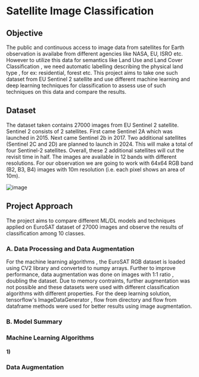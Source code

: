 # Satellite Image Classification

## Objective
The public and continuous access to image data from satellites for Earth observation is availabe from different agencies like NASA, EU, ISRO etc. However to utilize this data for semantics like Land Use and Land Cover Classification , we need automatic labelling describing the physical land type , for ex: residential, forest etc. This project aims to take one such dataset from EU Sentinel 2 satellite and use different machine learning and deep learning techniques for classification to assess use of such techniques on this data and compare the results.

## Dataset
The dataset taken contains 27000 images from EU Sentinel 2 satellite. Sentinel 2 consists of 2 satellites. First came Sentinel 2A which was launched in 2015. Next came Sentinel 2b in 2017. Two additional satellites (Sentinel 2C and 2D) are planned to launch in 2024. This will make a total of four Sentinel-2 satellites. Overall, these 2 additional satellites will cut the revisit time in half.
The images are available in 12 bands with different resolutions. For our observation we are going to work with 64x64 RGB band (B2, B3, B4) images with 10m resolution (i.e. each pixel shows an area of 10m). 

![image](https://github.com/Abhishek-Baid/Satellite_Image_Classification/assets/33655961/59baa96e-3ef4-4be4-9a08-16b21aabe3ec)


## Project Approach 
The project aims to compare different ML/DL models and techniques applied on EuroSAT dataset of 27000 images and observe the results of classification among 10 classes. 

### A. Data Processing and Data Augmentation
For the machine learning algorithms , the EuroSAT RGB dataset is loaded using CV2 library and converted to numpy arrays. Further to improve performance, data augmentation was done on images with 1:1 ratio , doubling the dataset. Due to memory contraints, further augmentation was not possible and these datasets were used with different classification algorithms with different properties.
For the deep learning solution, tensorflow's ImageDataGenerator , flow from directory and flow from dataframe methods were used for better results using image augmentation.

### B. Model Summary 
### Machine Learning Algorithms
#### 1) 

### Data Augmentation
